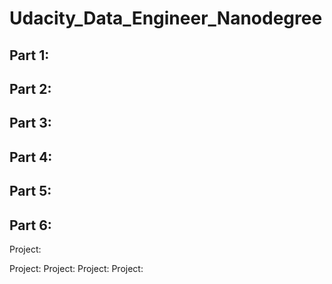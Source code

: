 # Udacity_Data_Engineer_Nanodegree



## Part 1:

## Part 2: 

## Part 3:

## Part 4: 

## Part 5:

## Part 6: 

Project:

Project: 
Project:
Project:
Project:
